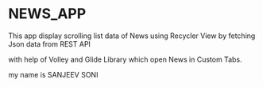 # NEWS_APP
This app display scrolling list data of News using Recycler View by fetching Json data from REST API

with help of Volley and Glide Library which open News in Custom Tabs.

my name is SANJEEV SONI
